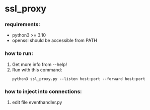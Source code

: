 # ssl_proxy

### requirements:
* python3 >= 3.10
* openssl should be accessible from PATH
### how to run:
1. Get more info from --help!
2. Run with this command:
    ```
    python3 ssl_proxy.py --listen host:port --forward host:port
    ```

### how to inject into connections:
1. edit file eventhandler.py

